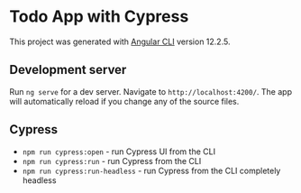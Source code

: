 # Todo App with Cypress

This project was generated with [Angular CLI](https://github.com/angular/angular-cli) version 12.2.5.

## Development server

Run `ng serve` for a dev server. Navigate to `http://localhost:4200/`. The app will automatically reload if you change any of the source files.

## Cypress

* `npm run cypress:open` - run Cypress UI from the CLI
* `npm run cypress:run` - run Cypress from the CLI
* `npm run cypress:run-headless` - run Cypress from the CLI completely headless
